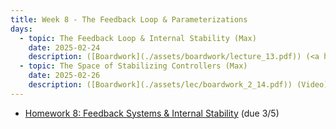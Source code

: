 ```yaml
---
title: Week 8 - The Feedback Loop & Parameterizations
days:
  - topic: The Feedback Loop & Internal Stability (Max)
    date: 2025-02-24
    description: ([Boardwork](./assets/boardwork/lecture_13.pdf)) (<a href="https://www.youtube.com/watch?v=J7F7T6_MH80&list=PLU2v_5UVjn7d6-pFEjqvXhI0fE83DfncU&index=17">Video</a>) <br /> Reading - LN 5.4, DFT 3.1, 3.2
  - topic: The Space of Stabilizing Controllers (Max)
    date: 2025-02-26
    description: ([Boardwork](./assets/lec/boardwork_2_14.pdf)) (Video) <br /> Reading - LN 5.5, DFT 4, 5
---
```


- [Homework 8: Feedback Systems & Internal Stability](./assets/hw/CDS_131_Homework_8.pdf) (due 3/5)

<a id="Week9"></a>